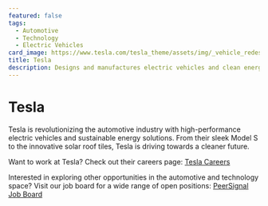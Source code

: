 ```yaml
---
featured: false
tags:
  - Automotive
  - Technology
  - Electric Vehicles
card_image: https://www.tesla.com/tesla_theme/assets/img/_vehicle_redesign/roadster_and_semi/roadster/hero.jpg
title: Tesla
description: Designs and manufactures electric vehicles and clean energy solutions.
---
```



# Tesla

Tesla is revolutionizing the automotive industry with high-performance electric vehicles and sustainable energy solutions. From their sleek Model S to the innovative solar roof tiles, Tesla is driving towards a cleaner future.

Want to work at Tesla? Check out their careers page: [Tesla Careers](https://www.tesla.com/careers)

Interested in exploring other opportunities in the automotive and technology space? Visit our job board for a wide range of open positions: [PeerSignal Job Board](https://peersignal.org/jobs)
